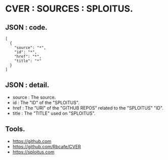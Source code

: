 # CVER : SOURCES : SPLOITUS.

## JSON : code.

    [
      {
        "source": "*",
        "id": "*",
        "href": "*",
        "title": "*"
      }
    ]

## JSON : detail.

- source : The source.
- id : The "ID" of the "SPLOITUS".
- href : The "URI" of the "GITHUB REPOS" related to the "SPLOITUS" "ID".
- title : The "TITLE" used on "SPLOITUS".

## Tools.

- https://github.com
- https://github.com/Rbcafe/CVER
- https://sploitus.com


